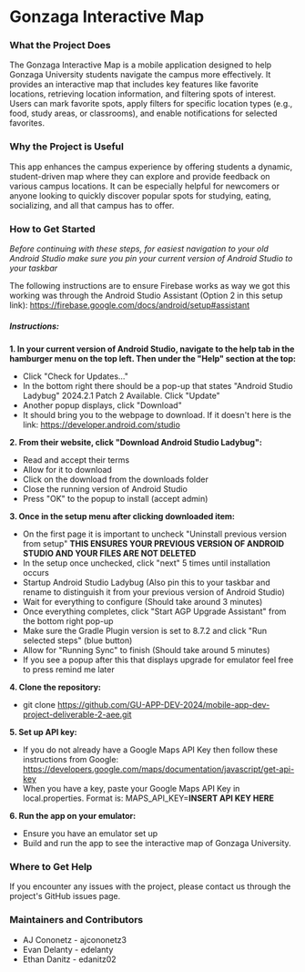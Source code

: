 # Gonzaga Interactive Map
### What the Project Does
The Gonzaga Interactive Map is a mobile application designed to help Gonzaga University students navigate the campus more effectively. It provides an interactive map that includes key features like favorite locations, retrieving location information, and filtering spots of interest. Users can mark favorite spots, apply filters for specific location types (e.g., food, study areas, or classrooms), and enable notifications for selected favorites.

### Why the Project is Useful
This app enhances the campus experience by offering students a dynamic, student-driven map where they can explore and provide feedback on various campus locations. It can be especially helpful for newcomers or anyone looking to quickly discover popular spots for studying, eating, socializing, and all that campus has to offer.

### How to Get Started
*Before continuing with these steps, for easiest navigation to your old Android Studio make sure you pin your current version of Android Studio to your taskbar*

The following instructions are to ensure Firebase works as way we got this working was through the Android Studio Assistant (Option 2 in this setup link): https://firebase.google.com/docs/android/setup#assistant 

##### **Instructions:**
**1. In your current version of Android Studio, navigate to the help tab in the hamburger menu on the top left. Then under the "Help" section at the top:**

* Click "Check for Updates..."
* In the bottom right there should be a pop-up that states "Android Studio Ladybug" 2024.2.1 Patch 2 Available. Click "Update"
* Another popup displays, click "Download"
* It should bring you to the webpage to download. If it doesn't here is the link: https://developer.android.com/studio

**2. From their website, click "Download Android Studio Ladybug":**

* Read and accept their terms
* Allow for it to download
* Click on the download from the downloads folder
* Close the running version of Android Studio
* Press "OK" to the popup to install (accept admin)

**3. Once in the setup menu after clicking downloaded item:**

* On the first page it is important to uncheck "Uninstall previous version from setup" **THIS ENSURES YOUR PREVIOUS VERSION OF ANDROID STUDIO AND YOUR FILES ARE NOT DELETED**
* In the setup once unchecked, click "next" 5 times until installation occurs
* Startup Android Studio Ladybug (Also pin this to your taskbar and rename to distinguish it from your previous version of Android Studio)
* Wait for everything to configure (Should take around 3 minutes)
* Once everything completes, click "Start AGP Upgrade Assistant" from the bottom right pop-up 
* Make sure the Gradle Plugin version is set to 8.7.2 and click "Run selected steps" (blue button)
* Allow for "Running Sync" to finish (Should take around 5 minutes)
* If you see a popup after this that displays upgrade for emulator feel free to press remind me later

**4. Clone the repository:**
* git clone https://github.com/GU-APP-DEV-2024/mobile-app-dev-project-deliverable-2-aee.git

**5. Set up API key:**
* If you do not already have a Google Maps API Key then follow these instructions from Google: https://developers.google.com/maps/documentation/javascript/get-api-key
* When you have a key, paste your Google Maps API Key in local.properties. Format is: MAPS_API_KEY=**INSERT API KEY HERE**

**6. Run the app on your emulator:**
* Ensure you have an emulator set up
* Build and run the app to see the interactive map of Gonzaga University.

### Where to Get Help
If you encounter any issues with the project, please contact us through the project's GitHub issues page.

### Maintainers and Contributors
* AJ Cononetz - ajcononetz3
* Evan Delanty - edelanty
* Ethan Danitz - edanitz02